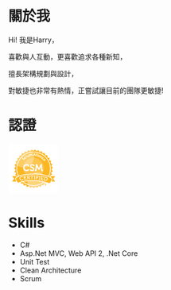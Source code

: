 # 關於我

Hi! 我是Harry，

喜歡與人互動，更喜歡追求各種新知，

擅長架構規劃與設計，

對敏捷也非常有熱情，正嘗試讓目前的團隊更敏捷!

# 認證

<img src="/img/badge-7227.png" width="100px"/>

# Skills

* C#
* Asp.Net MVC, Web API 2, .Net Core
* Unit Test
* Clean Architecture
* Scrum